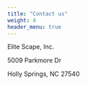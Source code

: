 ```yaml
---
title: "Contact us"
weight: 4
header_menu: true
---
```


Elite Scape, Inc.

5009 Parkmore Dr

Holly Springs, NC 27540
